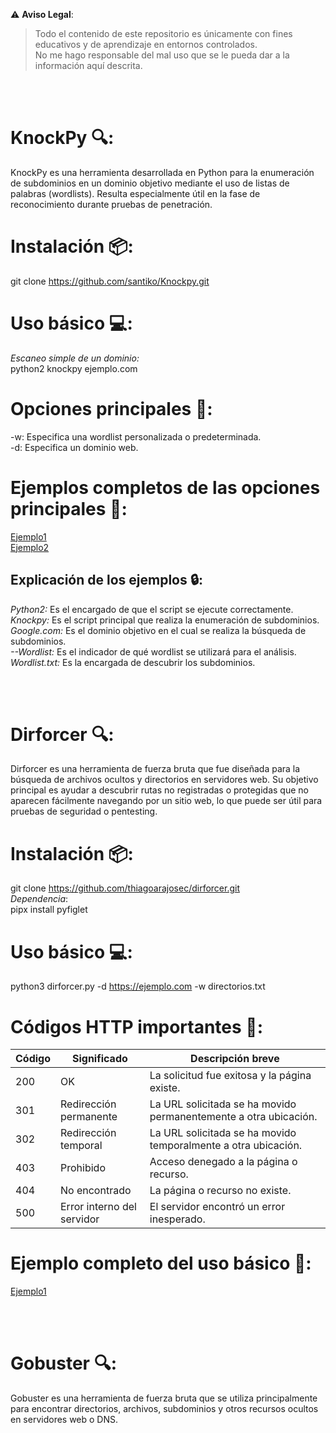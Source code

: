 ⚠️ **Aviso Legal**:
> Todo el contenido de este repositorio es únicamente con fines educativos y de aprendizaje en entornos controlados.  
> No me hago responsable del mal uso que se le pueda dar a la información aquí descrita.

<br><br>
# KnockPy 🔍:
KnockPy es una herramienta desarrollada en Python para la enumeración de subdominios en un dominio objetivo mediante el uso de listas de palabras (wordlists). Resulta especialmente útil en la fase de reconocimiento durante pruebas de penetración.

# Instalación 📦:
git clone https://github.com/santiko/Knockpy.git

# Uso básico 💻: 
*Escaneo simple de un dominio:*<br>
python2 knockpy ejemplo.com

# Opciones principales 🔧:
-w: Especifica una wordlist personalizada o predeterminada.<br>
-d: Especifica un dominio web.<br>

# Ejemplos completos de las opciones principales 🔧: 
[Ejemplo1](https://github.com/user-attachments/assets/e9bd2661-7343-4f9e-8113-b37904e6cd65)<br>
[Ejemplo2](https://github.com/user-attachments/assets/922e84f2-0ad7-44ad-87c4-8f6a27837d53)<br>

## Explicación de los ejemplos 🔒: 
*Python2:* Es el encargado de que el script se ejecute correctamente.<br>
*Knockpy:* Es el script principal que realiza la enumeración de subdominios.<br>
*Google.com:* Es el dominio objetivo en el cual se realiza la búsqueda de subdominios.<br>
*--Wordlist:* Es el indicador de qué wordlist se utilizará para el análisis.<br>
*Wordlist.txt:* Es la encargada de descubrir los subdominios.<br>

<br><br>
# Dirforcer 🔍:
Dirforcer es una herramienta de fuerza bruta que fue diseñada para la búsqueda de archivos ocultos y directorios en servidores web. Su objetivo principal es ayudar a descubrir rutas no registradas o protegidas que no aparecen fácilmente navegando por un sitio web, lo que puede ser útil para pruebas de seguridad o pentesting.

# Instalación 📦:
git clone https://github.com/thiagoarajosec/dirforcer.git<br>
*Dependencia*:<br> 
pipx install pyfiglet

# Uso básico 💻: 
python3 dirforcer.py -d https://ejemplo.com -w directorios.txt

# Códigos HTTP importantes 🚦:
| Código | Significado                 | Descripción breve                           |
|--------|----------------------------|---------------------------------------------|
| 200    | OK                         | La solicitud fue exitosa y la página existe.|
| 301    | Redirección permanente     | La URL solicitada se ha movido permanentemente a otra ubicación.|
| 302    | Redirección temporal       | La URL solicitada se ha movido temporalmente a otra ubicación.|
| 403    | Prohibido                  | Acceso denegado a la página o recurso.      |
| 404    | No encontrado              | La página o recurso no existe.               |
| 500    | Error interno del servidor | El servidor encontró un error inesperado.  |

# Ejemplo completo del uso básico 🔧:
[Ejemplo1](https://github.com/user-attachments/assets/8bf031a7-32cc-40e6-8203-478ade0fd3c3)

<br><br>
# Gobuster 🔍:
Gobuster es una herramienta de fuerza bruta que se utiliza principalmente para encontrar directorios, archivos, subdominios y otros recursos ocultos en servidores web o DNS.












